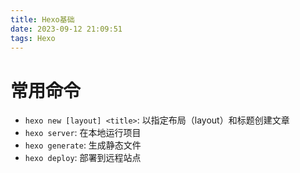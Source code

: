 ```yaml
---
title: Hexo基础
date: 2023-09-12 21:09:51
tags: Hexo
---
```



# 常用命令
- `hexo new [layout] <title>`: 以指定布局（layout）和标题创建文章
- `hexo server`: 在本地运行项目
- `hexo generate`: 生成静态文件
- `hexo deploy`: 部署到远程站点
